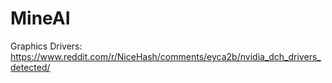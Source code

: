 # MineAI
Graphics Drivers: https://www.reddit.com/r/NiceHash/comments/eyca2b/nvidia_dch_drivers_detected/
